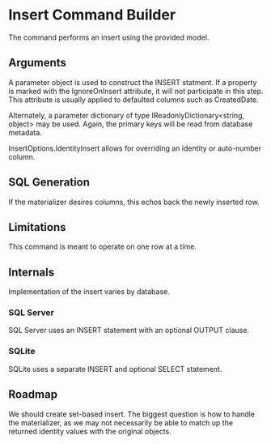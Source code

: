 ﻿# Insert Command Builder

The command performs an insert using the provided model. 

## Arguments

A parameter object is used to construct the INSERT statment. If a property is marked with the IgnoreOnInsert attribute, it will not participate in this step. This attribute is usually applied to defaulted columns such as CreatedDate.

Alternately, a parameter dictionary of type IReadonlyDictionary<string, object> may be used. Again, the primary keys will be read from database metadata.

InsertOptions.IdentityInsert allows for overriding an identity or auto-number column.

## SQL Generation

If the materializer desires columns, this echos back the newly inserted row.

## Limitations

This command is meant to operate on one row at a time.

## Internals

Implementation of the insert varies by database.

### SQL Server

SQL Server uses an INSERT statement with an optional OUTPUT clause.

### SQLite

SQLite uses a separate INSERT and optional SELECT statement.

## Roadmap

We should create set-based insert. The biggest question is how to handle the materializer, as we may not necessarily be able to match up the returned identity values with the original objects.

